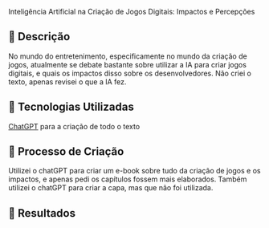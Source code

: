 Inteligência Artificial na Criação de Jogos Digitais: Impactos e Percepções

## 📒 Descrição
No mundo do entretenimento, especificamente no mundo da criação de jogos, atualmente se debate bastante sobre utilizar a IA para criar jogos digitais, e quais os impactos disso sobre os desenvolvedores. Não criei o texto, apenas revisei o que a IA fez.

## 🤖 Tecnologias Utilizadas
[ChatGPT](https://chat.openai.com/) para a criação de todo o texto

## 🧐 Processo de Criação
Utilizei o chatGPT para criar um e-book sobre tudo da criação de jogos e os impactos, e apenas pedi os capítulos fossem mais elaborados. Também utilizei o chatGPT para criar a capa, mas que não foi utilizada.

## 🚀 Resultados


